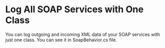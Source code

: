# Log All SOAP Services with One Class
You can log outgoing and incoming XML data of your SOAP services with just one class. You can see it in SoapBehavior.cs file. 
